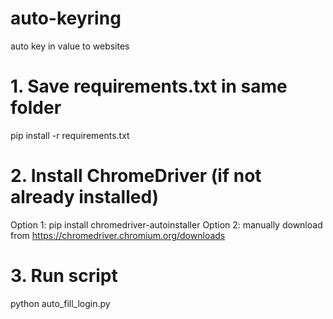 # auto-keyring
auto key in value to websites

# 1. Save requirements.txt in same folder
pip install -r requirements.txt

# 2. Install ChromeDriver (if not already installed)
Option 1: pip install chromedriver-autoinstaller
Option 2: manually download from https://chromedriver.chromium.org/downloads

# 3. Run script
python auto_fill_login.py